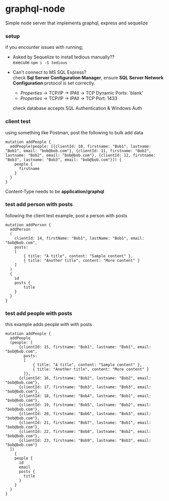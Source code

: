 # graphql-node
Simple node server that implements graphql, express and sequelize

### setup
if you encounter issues with running;
- Asked by Sequelize to install tedious manually??<br />
  execute ```npm i -S tedious```
- Can't connect to MS SQL Express?<br />
  check **Sql Server Configuration Manager**, ensure **SQL Server Network Configuration** protocol is set correctly.
  - *Properties* -> TCP/IP -> IPAll -> TCP Dynamic Ports: 'blank'
  - *Properties* -> TCP/IP -> IPAll -> TCP Port: 1433<br />
  
  check database accepts SQL Authentication & Windows Auth

### client test
using something like Postman, post the following to bulk add data
```
mutation addPeople {
  addPeople(people: [{clientId: 10, firstname: "Bob1", lastname: "Bob1", email: "bob@bob.com"}, {clientId: 11, firstname: "Bob2", lastname: "Bob2", email: "bob@bob.com"}, {clientId: 12, firstname: "Bob3", lastname: "Bob3", email: "bob@bob.com"}]) {
    people {
      firstname
    }
  }
}
```
Content-Type needs to be **application/graphql**

### test add person with posts
following the client test example, post a person with posts
```
mutation addPerson {
  addPerson
  (
    clientId: 14, firstName: "Bob1", lastName: "Bob1", email: "bob@bob.com", 
    posts: 
    [
        { title: "A title", content: "Sample content" },
        { title: "Another title", content: "More content" }
    ]
  )
  {
    id  
    posts {
        title
    }
  }
}
```

### test add people with posts
this example adds people with with posts
```
mutation addPeople {
  addPeople
  (people: [
      {clientId: 15, firstname: "Bob1", lastname: "Bob1", email: "bob@bob.com", 
        posts: 
        [
            { title: "A title", content: "Sample content" },
            { title: "Another title", content: "More content" }
        ]}, 
      {clientId: 16, firstname: "Bob2", lastname: "Bob2", email: "bob@bob.com"}, 
      {clientId: 17, firstname: "Bob3", lastname: "Bob3", email: "bob@bob.com"},
      {clientId: 18, firstname: "Bob4", lastname: "Bob1", email: "bob@bob.com"}, 
      {clientId: 19, firstname: "Bob5", lastname: "Bob2", email: "bob@bob.com"}, 
      {clientId: 20, firstname: "Bob6", lastname: "Bob3", email: "bob@bob.com"},
      {clientId: 21, firstname: "Bob7", lastname: "Bob1", email: "bob@bob.com"}, 
      {clientId: 22, firstname: "Bob8", lastname: "Bob2", email: "bob@bob.com"}, 
      {clientId: 23, firstname: "Bob9", lastname: "Bob3", email: "bob@bob.com"}
  ]) 
    {
    people {
      id
      email
      posts {
        title
      }
    }
  }
}
```

